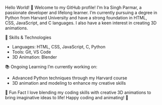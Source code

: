 Hello World! 🌟
Welcome to my GitHub profile! I’m Ira Singh Parmar, a passionate developer and lifelong learner. I’m currently pursuing a degree in Python from Harvard University and have a strong foundation in HTML, CSS, JavaScript, and C languages. I also have a keen interest in creating 3D animations.

🔧 Skills & Technologies
  - Languages: HTML, CSS, JavaScript, C, Python
  - Tools: Git, VS Code
  - 3D Animation: Blender

📚 Ongoing Learning
  I’m currently working on:
  - Advanced Python techniques through my Harvard course
  - 3D animation and modeling to enhance my creative skills

🧩 Fun Fact
I love blending my coding skills with creative 3D animations to bring imaginative ideas to life!
Happy coding and animating! 🎉
